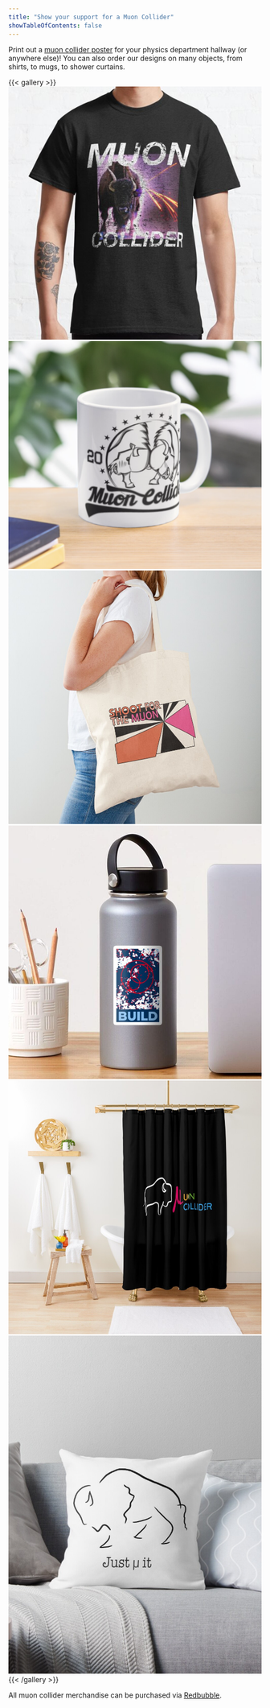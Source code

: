 ```yaml
---
title: "Show your support for a Muon Collider"
showTableOfContents: false
---
```


Print out a [muon collider poster](https://drive.google.com/file/d/1luxc2P_MLTvUHs6BN1eAIqwWOtGeyOT0/view) for your physics department hallway (or anywhere else)! You can also order our designs on many objects, from shirts, to mugs, to shower curtains.

{{< gallery >}}
	<img src="01.jpg" class="grid-w33" />
	<img src="02.png" class="grid-w33" />
	<img src="03.jpg" class="grid-w33" />
	<img src="04.jpg" class="grid-w33" />
	<img src="05.jpg" class="grid-w33" />
	<img src="06.jpg" class="grid-w33" />
{{< /gallery >}}

All muon collider merchandise can be purchased via [Redbubble](https://www.redbubble.com/people/muon-collider/explore?asc=u&page=1&sortOrder=recent).